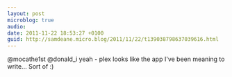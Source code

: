 ```yaml
---
layout: post
microblog: true
audio: 
date: 2011-11-22 18:53:27 +0100
guid: http://samdeane.micro.blog/2011/11/22/t139038798637039616.html
---
```

@mocathe1st @donald_i yeah - plex looks like the app I've been meaning to write... Sort of :)
